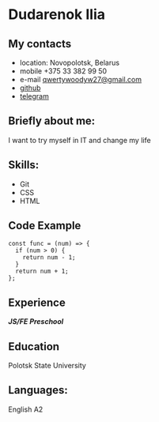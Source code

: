 # Dudarenok Ilia
## My contacts
* location: Novopolotsk, Belarus
* mobile +375 33 382 99 50
* e-mail qwertywoodyw27@gmail.com
* [github](https://github.com/qwertywoody)
* [telegram](https://t.me/qwertywoody)
## Briefly about me:
I want to try myself in IT and change my life
## Skills:
* Git
* CSS
* HTML
## Code Example
```
const func = (num) => {
  if (num > 0) {
    return num - 1;
  }
  return num + 1;
};
```
## Experience
__*JS/FE Preschool*__
## Education
Polotsk State University
## Languages: 
English A2